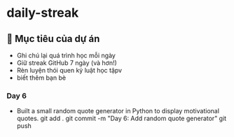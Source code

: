 # daily-streak
## 🚀 Mục tiêu của dự án

- Ghi chú lại quá trình học mỗi ngày
- Giữ streak GitHub 7 ngày (và hơn!)
- Rèn luyện thói quen kỷ luật học tậpv
- biết thêm bạn bè
### Day 6
- Built a small random quote generator in Python to display motivational quotes.
git add .
git commit -m "Day 6: Add random quote generator"
git push
